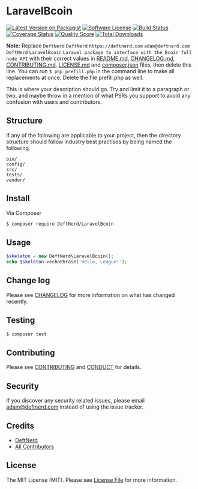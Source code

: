 # LaravelBcoin

[![Latest Version on Packagist][ico-version]][link-packagist]
[![Software License][ico-license]](LICENSE.md)
[![Build Status][ico-travis]][link-travis]
[![Coverage Status][ico-scrutinizer]][link-scrutinizer]
[![Quality Score][ico-code-quality]][link-code-quality]
[![Total Downloads][ico-downloads]][link-downloads]

**Note:** Replace ```DeftNerd``` ```DeftNerd``` ```https://deftnerd.com``` ```adam@deftnerd.com``` ```DeftNerd``` ```LaravelBcoin``` ```Laravel package to interface with the Bcoin full node API``` with their correct values in [README.md](README.md), [CHANGELOG.md](CHANGELOG.md), [CONTRIBUTING.md](CONTRIBUTING.md), [LICENSE.md](LICENSE.md) and [composer.json](composer.json) files, then delete this line. You can run `$ php prefill.php` in the command line to make all replacements at once. Delete the file prefill.php as well.

This is where your description should go. Try and limit it to a paragraph or two, and maybe throw in a mention of what
PSRs you support to avoid any confusion with users and contributors.

## Structure

If any of the following are applicable to your project, then the directory structure should follow industry best practises by being named the following.

```
bin/        
config/
src/
tests/
vendor/
```


## Install

Via Composer

``` bash
$ composer require DeftNerd/LaravelBcoin
```

## Usage

``` php
$skeleton = new DeftNerd\LaravelBcoin();
echo $skeleton->echoPhrase('Hello, League!');
```

## Change log

Please see [CHANGELOG](CHANGELOG.md) for more information on what has changed recently.

## Testing

``` bash
$ composer test
```

## Contributing

Please see [CONTRIBUTING](CONTRIBUTING.md) and [CONDUCT](CONDUCT.md) for details.

## Security

If you discover any security related issues, please email adam@deftnerd.com instead of using the issue tracker.

## Credits

- [DeftNerd][link-author]
- [All Contributors][link-contributors]

## License

The MIT License (MIT). Please see [License File](LICENSE.md) for more information.

[ico-version]: https://img.shields.io/packagist/v/DeftNerd/LaravelBcoin.svg?style=flat-square
[ico-license]: https://img.shields.io/badge/license-MIT-brightgreen.svg?style=flat-square
[ico-travis]: https://img.shields.io/travis/DeftNerd/LaravelBcoin/master.svg?style=flat-square
[ico-scrutinizer]: https://img.shields.io/scrutinizer/coverage/g/DeftNerd/LaravelBcoin.svg?style=flat-square
[ico-code-quality]: https://img.shields.io/scrutinizer/g/DeftNerd/LaravelBcoin.svg?style=flat-square
[ico-downloads]: https://img.shields.io/packagist/dt/DeftNerd/LaravelBcoin.svg?style=flat-square

[link-packagist]: https://packagist.org/packages/DeftNerd/LaravelBcoin
[link-travis]: https://travis-ci.org/DeftNerd/LaravelBcoin
[link-scrutinizer]: https://scrutinizer-ci.com/g/DeftNerd/LaravelBcoin/code-structure
[link-code-quality]: https://scrutinizer-ci.com/g/DeftNerd/LaravelBcoin
[link-downloads]: https://packagist.org/packages/DeftNerd/LaravelBcoin
[link-author]: https://github.com/DeftNerd
[link-contributors]: ../../contributors
